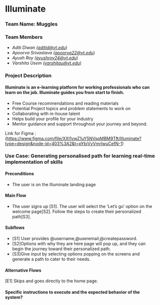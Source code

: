 # Illuminate

### Team Name: Muggles

### Team Members
- *Aditi Diwan (<aditid@vt.edu>*)
- *Apoorva Srivastava (<apoorva22@vt.edu>*)
- *Ayush Roy (<ayushroy24@vt.edu>*)
- *Varshita Usem (<varshitau@vt.edu>*)
 
### Project Description

#### Illuminate is an e-learning platform for working professionals who can learn on the job. Illuminate guides you from start to finish.  

- Free Course recommendations and reading materials
- Potential Project topics and problem statements to work on 
- Collaborating with in-house talent
- Helps build your profile for your industry 
- Mentor guidance and support throughout your journey and beyond.

Link for Figma : (<https://www.figma.com/file/XXI1vwZ1uY5NVspMBM9Tft/Illuminate?type=design&node-id=403%3A2&t=pYbiVyVmrlwuCefN-1>)

### Use Case: Generating personalised path for learning real-time implementation of skills
#### Preconditions 
- The user is on the Illuminate landing page
#### Main Flow 
- The user signs up [S1]. The user will select the ‘Let’s go’ option on the welcome page[S2]. Follow the steps to create their personalized path[S3]. 
#### Subflows 
- [S1] User provides @username,@useremail,@createpassword. 
- [S2]Options with why they are here page will pop up, and they can begin the journey toward their personalized path.
- [S3]Give input by selecting options popping on the screens and generate a path to cater to their needs.
#### Alternative Flows 
[E1] Skips and goes directly to the home page.

#### Specific instructions to execute and the expected behavior of the system? 



